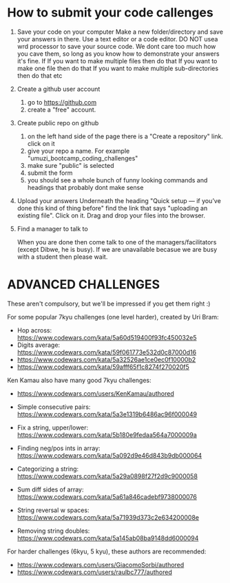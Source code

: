 # How to submit your code callenges

1. Save your code on your computer
   Make a new folder/directory and save your answers in there. Use a text editor or a code editor. DO NOT usea wrd processor to save your source code.
   We dont care too much how you cave them, so long as you know how to demonstrate your answers it's fine. If If you want to make multiple files then do that
   If you want to make one file then do that
   If you want to make multiple sub-directories then do that
   etc

2. Create a github user account

   1. go to https://github.com
   2. create a "free" account.

3. Create public repo on github

   1. on the left hand side of the page there is a "Create a repository" link. click on it
   2. give your repo a name. For example "umuzi_bootcamp_coding_challenges"
   3. make sure "public" is selected
   4. submit the form
   5. you should see a whole bunch of funny looking commands and headings that probably dont make sense

4. Upload your answers
   Underneath the heading "Quick setup — if you’ve done this kind of thing before" find the link that says "uploading an existing file". Click on it.
   Drag and drop your files into the browser.

5. Find a manager to talk to

   When you are done then come talk to one of the managers/facilitators (except Dibwe, he is busy). If we are unavailable becasue we are busy with a student then please wait.

# ADVANCED CHALLENGES

These aren't compulsory, but we'll be impressed if you get them right :)

For some popular 7kyu challenges (one level harder), created by Uri Bram:

- Hop across: https://www.codewars.com/kata/5a60d519400f93fc450032e5
- Digits average: https://www.codewars.com/kata/59f061773e532d0c87000d16
- https://www.codewars.com/kata/5a32526ae1ce0ec0f10000b2
- https://www.codewars.com/kata/59afff65f1c8274f270020f5

Ken Kamau also have many good 7kyu challenges:

- https://www.codewars.com/users/KenKamau/authored

- Simple consecutive pairs: https://www.codewars.com/kata/5a3e1319b6486ac96f000049
- Fix a string, upper/lower: https://www.codewars.com/kata/5b180e9fedaa564a7000009a
- Finding neg/pos ints in array: https://www.codewars.com/kata/5a092d9e46d843b9db000064
- Categorizing a string: https://www.codewars.com/kata/5a29a0898f27f2d9c9000058

- Sum diff sides of array: https://www.codewars.com/kata/5a61a846cadebf9738000076
- String reversal w spaces: https://www.codewars.com/kata/5a71939d373c2e634200008e
- Removing string doubles: https://www.codewars.com/kata/5a145ab08ba9148dd6000094

For harder challenges (6kyu, 5 kyu), these authors are recommended:

- https://www.codewars.com/users/GiacomoSorbi/authored
- https://www.codewars.com/users/raulbc777/authored
